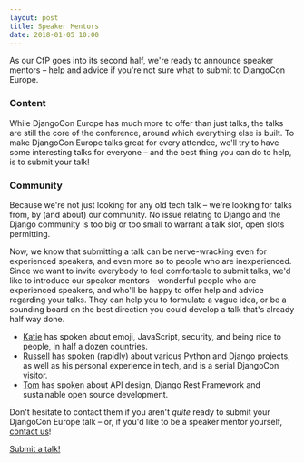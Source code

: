 ```yaml
---
layout: post
title: Speaker Mentors
date: 2018-01-05 10:00
---
```


As our CfP goes into its second half, we're ready to announce speaker mentors – help and advice if you're not sure what
to submit to DjangoCon Europe.

<!-- more -->

### Content

While DjangoCon Europe has much more to offer than just talks, the talks are still the core of the conference, around
which everything else is built. To make DjangoCon Europe talks great for every attendee, we'll try to have some
interesting talks for everyone – and the best thing you can do to help, is to submit your talk!

### Community

Because we're not just looking for any old tech talk – we're looking for talks from, by (and about) our community. No
issue relating to Django and the Django community is too big or too small to warrant a talk slot, open slots permitting.

Now, we know that submitting a talk can be nerve-wracking even for experienced speakers, and even more so to people who
are inexperienced. Since we want to invite everybody to feel comfortable to submit talks, we'd like to introduce our
speaker mentors – wonderful people who are experienced speakers, and who'll be happy to offer help and advice regarding
your talks. They can help you to formulate a vague idea, or be a sounding board on the best direction you could develop
a talk that's already half way done.

- [Katie](mailto:katie@glasnt.com) has spoken about emoji, JavaScript, security, and being nice to people, in half a
  dozen countries.
- [Russell](mailto:russell@keith-magee.com) has spoken (rapidly) about various Python and Django projects, as well as
  his personal experience in tech, and is a serial DjangoCon visitor.
- [Tom](mailto:tom@tomchristie.com) has spoken about API design, Django Rest Framework and sustainable open source
  development.

Don't hesitate to contact them if you aren't *quite* ready to submit your DjangoCon Europe talk – or, if you'd like to
be a speaker mentor yourself, [contact us](mailto:2018@djangocon.eu)!

<div class="information-buttons">
  <a class="information" href="https://2018.djangocontent.eu/hd/cfp">
    Submit a talk!
  </a>
</div>
